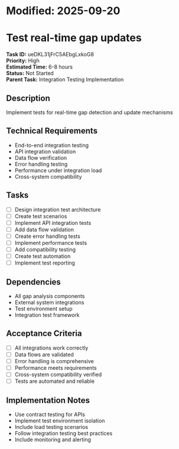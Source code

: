 # Modified: 2025-09-20

# Test real-time gap updates

**Task ID:** ueDKL31jFrC5AEbgLxkoG8  
**Priority:** High  
**Estimated Time:** 6-8 hours  
**Status:** Not Started  
**Parent Task:** Integration Testing Implementation

## Description
Implement tests for real-time gap detection and update mechanisms

## Technical Requirements
- End-to-end integration testing
- API integration validation
- Data flow verification
- Error handling testing
- Performance under integration load
- Cross-system compatibility

## Tasks
- [ ] Design integration test architecture
- [ ] Create test scenarios
- [ ] Implement API integration tests
- [ ] Add data flow validation
- [ ] Create error handling tests
- [ ] Implement performance tests
- [ ] Add compatibility testing
- [ ] Create test automation
- [ ] Implement test reporting

## Dependencies
- All gap analysis components
- External system integrations
- Test environment setup
- Integration test framework

## Acceptance Criteria
- [ ] All integrations work correctly
- [ ] Data flows are validated
- [ ] Error handling is comprehensive
- [ ] Performance meets requirements
- [ ] Cross-system compatibility verified
- [ ] Tests are automated and reliable

## Implementation Notes
- Use contract testing for APIs
- Implement test environment isolation
- Include load testing scenarios
- Follow integration testing best practices
- Include monitoring and alerting
